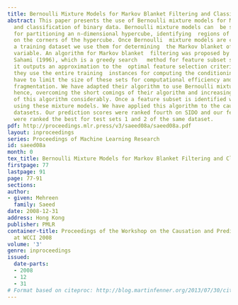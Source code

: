 ```yaml
---
title: Bernoulli Mixture Models for Markov Blanket Filtering and Classification
abstract: This paper presents the use of Bernoulli mixture models for Markov blanket  filtering
  and classification of binary data. Bernoulli mixture models can  be seen as a tool
  for partitioning an n-dimensional hypercube, identifying  regions of high data density
  on the corners of the hypercube. Once Bernoulli  mixture models are computed from
  a training dataset we use them for determining  the Markov blanket of the target
  variable. An algorithm for Markov blanket  filtering was proposed by Koller and
  Sahami (1996), which is a greedy search   method for feature subset selection and
  it outputs an approximation to the  optimal feature selection criterion. However,
  they use the entire training  instances for computing the conditioning sets and
  have to limit the size of these sets for computational efficiency and avoiding data
  fragmentation. We have adapted their algorithm to use Bernoulli mixture models instead,
  hence, overcoming the short comings of their algorithm and increasing the  efficiency
  of this algorithm considerably. Once a feature subset is identified we perform classification
  using these mixture models. We have applied this algorithm to the causality challenge
  datasets. Our prediction scores were ranked fourth on SIDO and our feature scores
  were ranked the best for test sets 1 and 2 of the same dataset.
pdf: http://proceedings.mlr.press/v3/saeed08a/saeed08a.pdf
layout: inproceedings
series: Proceedings of Machine Learning Research
id: saeed08a
month: 0
tex_title: Bernoulli Mixture Models for Markov Blanket Filtering and Classification
firstpage: 77
lastpage: 91
page: 77-91
sections: 
author:
- given: Mehreen
  family: Saeed
date: 2008-12-31
address: Hong Kong
publisher: PMLR
container-title: Proceedings of the Workshop on the Causation and Prediction Challenge
  at WCCI 2008
volume: '3'
genre: inproceedings
issued:
  date-parts:
  - 2008
  - 12
  - 31
# Format based on citeproc: http://blog.martinfenner.org/2013/07/30/citeproc-yaml-for-bibliographies/
---
```

